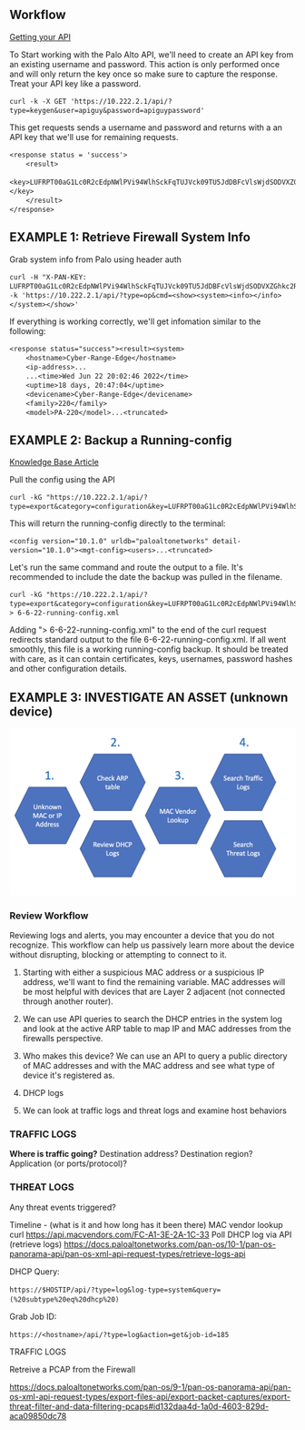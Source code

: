 ## Workflow

[Getting your API](https://docs.paloaltonetworks.com/pan-os/9-1/pan-os-panorama-api/get-started-with-the-pan-os-xml-api/get-your-api-key)

To Start working with the Palo Alto API, we'll need to create an API key from an existing username and password. This action is only performed once and will only return the key once so make sure to capture the response. Treat your API key like a password.

```
curl -k -X GET 'https://10.222.2.1/api/?type=keygen&user=apiguy&password=apiguypassword' 
```

This get requests sends a username and password and returns with a an API key that we'll use for remaining requests.

```
<response status = 'success'>
    <result>
         <key>LUFRPT00aG1Lc0R2cEdpNWlPVi94WlhSckFqTUJVck09TU5JdDBFcVlsWjdSODVXZGhkc2RXT0YvclN4VlNzdTJnVG9nYWdNUUhJSDFLMzhoWjRzYjVXOEIrU1IzUXBISg==</key>
    </result>
</response> 
```

## EXAMPLE 1: Retrieve Firewall System Info

Grab system info from Palo using header auth

```
curl -H "X-PAN-KEY: LUFRPT00aG1Lc0R2cEdpNWlPVi94WlhSckFqTUJVck09TU5JdDBFcVlsWjdSODVXZGhkc2RXT0YvclN4VlNzdTJnVG9nYWdNUUhJSDFLMzhoWjRzYjVXOEIrU1IzUXBISg==" -k 'https://10.222.2.1/api/?type=op&cmd=<show><system><info></info></system></show>' 
```

If everything is working correctly, we'll get infomation similar to the following:

```
<response status="success"><result><system>
    <hostname>Cyber-Range-Edge</hostname>
    <ip-address>...
    ...<time>Wed Jun 22 20:02:46 2022</time>
    <uptime>18 days, 20:47:04</uptime>
    <devicename>Cyber-Range-Edge</devicename>
    <family>220</family>
    <model>PA-220</model>...<truncated> 
```

## EXAMPLE 2: Backup a Running-config

[Knowledge Base Article](https://knowledgebase.paloaltonetworks.com/KCSArticleDetail?id=kA10g000000Cm7yCAC)

Pull the config using the API

```
curl -kG "https://10.222.2.1/api/?type=export&category=configuration&key=LUFRPT00aG1Lc0R2cEdpNWlPVi94WlhSckFqTUJVck09TU5JdDBFcVlsWjdSODVXZGhkc2RXT0YvclN4VlNzdTJnVG9nYWdNUUhJSDFLMzhoWjRzYjVXOEIrU1IzUXBISg==" 
```

This will return the running-config directly to the terminal:

```
<config version="10.1.0" urldb="paloaltonetworks" detail-version="10.1.0"><mgt-config><users>...<truncated> 
```

Let's run the same command and route the output to a file. It's recommended to include the date the backup was pulled in the filename.

```
curl -kG "https://10.222.2.1/api/?type=export&category=configuration&key=LUFRPT00aG1Lc0R2cEdpNWlPVi94WlhSckFqTUJVck09TU5JdDBFcVlsWjdSODVXZGhkc2RXT0YvclN4VlNzdTJnVG9nYWdNUUhJSDFLMzhoWjRzYjVXOEIrU1IzUXBISg==" > 6-6-22-running-config.xml 
```

Adding "> 6-6-22-running-config.xml" to the end of the curl request redirects standard output to the file 6-6-22-running-config.xml. If all went smoothly, this file is a working running-config backup. It should be treated with care, as it can contain certificates, keys, usernames, password hashes and other configuration details.

## EXAMPLE 3: INVESTIGATE AN ASSET (unknown device)


![](images/workflow.png)

### Review Workflow

Reviewing logs and alerts, you may encounter a device that you do not recognize. This workflow can help us passively learn more about the device without disrupting, blocking or attempting to connect to it.

1.  Starting with either a suspicious MAC address or a suspicious IP address, we'll want to find the remaining variable. MAC addresses will be most helpful with devices that are Layer 2 adjacent (not connected through another router). 

2.  We can use API queries to search the DHCP entries in the system log and look at the active ARP table to map IP and MAC addresses from the firewalls perspective.

3.  Who makes this device? We can use an API to query a public directory of MAC addresses and with the MAC address and see what type of device it's registered as.

3.  DHCP logs

4. We can look at traffic logs  and threat logs and examine host behaviors

### TRAFFIC LOGS

**Where is traffic going?**
Destination address?
Destination region?
Application (or ports/protocol)?

### THREAT LOGS

Any threat events triggered?

Timeline - (what is it and how long has it been there)
MAC vendor lookup
curl https://api.macvendors.com/FC-A1-3E-2A-1C-33
Poll DHCP log via API (retrieve logs)
https://docs.paloaltonetworks.com/pan-os/10-1/pan-os-panorama-api/pan-os-xml-api-request-types/retrieve-logs-api

DHCP Query:

`https://$HOSTIP/api/?type=log&log-type=system&query=(%20subtype%20eq%20dhcp%20)`

Grab Job ID:

`https://<hostname>/api/?type=log&action=get&job-id=185`

TRAFFIC LOGS




Retreive a PCAP from the Firewall

https://docs.paloaltonetworks.com/pan-os/9-1/pan-os-panorama-api/pan-os-xml-api-request-types/export-files-api/export-packet-captures/export-threat-filter-and-data-filtering-pcaps#id132daa4d-1a0d-4603-829d-aca09850dc78

